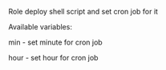 Role deploy shell script and set cron job for it

Available variables:

min - set minute for cron job

hour - set hour for cron job
